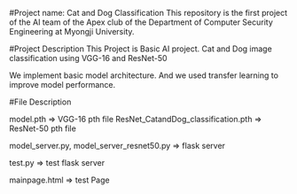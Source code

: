 #Project name: Cat and Dog Classification
This repository is the first project of the AI ​​team of the Apex club of the Department of Computer Security Engineering at Myongji University.

#Project Description
This Project is Basic AI project.
Cat and Dog image classification using VGG-16 and ResNet-50

We implement basic model architecture. And we used transfer learning to improve model performance.

#File Description

model.pth => VGG-16 pth file
ResNet_CatandDog_classification.pth => ResNet-50 pth file

model_server.py, model_server_resnet50.py => flask server

test.py => test flask server

mainpage.html => test Page